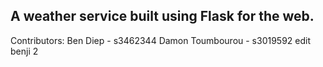 A weather service built using Flask for the web.
-------------------------------------------------
Contributors:
Ben Diep - s3462344
Damon Toumbourou - s3019592
edit benji 2
